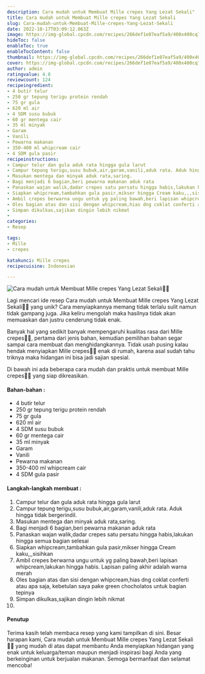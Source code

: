 ```yaml
---
description: Cara mudah untuk Membuat Mille crepes Yang Lezat Sekali"
title: Cara mudah untuk Membuat Mille crepes Yang Lezat Sekali
slug: Cara-mudah-untuk-Membuat-Mille-crepes-Yang-Lezat-Sekali
date: 2022-10-17T03:09:12.063Z
image: https://img-global.cpcdn.com/recipes/266def1e07eaf5a9/400x400cq70/photo.jpg
hideToc: false
enableToc: true
enableTocContent: false
thumbnail: https://img-global.cpcdn.com/recipes/266def1e07eaf5a9/400x400cq70/photo.jpg
cover: https://img-global.cpcdn.com/recipes/266def1e07eaf5a9/400x400cq70/photo.jpg
author: admin
ratingvalue: 4.8
reviewcount: 124
recipeingredient:
- 4 butir telur
- 250 gr tepung terigu protein rendah
- 75 gr gula
- 620 ml air
- 4 SDM susu bubuk
- 60 gr mentega cair
- 35 ml minyak
- Garam
- Vanili
- Pewarna makanan
- 350-400 ml whipcream cair
- 4 SDM gula pasir
recipeinstructions:
- Campur telur dan gula aduk rata hingga gula larut
- Campur tepung terigu,susu bubuk,air,garam,vanili,aduk rata. Aduk hingga tidak bergerindil.
- Masukan mentega dan minyak aduk rata,saring.
- Bagi menjadi 6 bagian,beri pewarna makanan aduk rata
- Panaskan wajan walik,dadar crepes satu persatu hingga habis,lakukan hingga semua bagian selesai
- Siapkan whipcream,tambahkan gula pasir,mikser hingga Cream kaku,,,sisihkan
- Ambil crepes berwarna ungu untuk yg paling bawah,beri lapisan whipcream,lakukan hingga habis. Lapisan paling akhir adalah warna merah
- Oles bagian atas dan sisi dengan whipcream,hias dng coklat conferti atau apa saja, kebetulan saya pake green chocholatos untuk bagian tepinya
- Simpan dikulkas,sajikan dingin lebih nikmat
- 
categories:
- Resep

tags:
- Mille
- crepes

katakunci: Mille crepes
recipecuisine: Indonesian

---
```


![Cara mudah untuk Membuat Mille crepes Yang Lezat Sekali👩‍🍳](https://img-global.cpcdn.com/recipes/266def1e07eaf5a9/400x400cq70/photo.jpg)

Lagi mencari ide resep Cara mudah untuk Membuat Mille crepes Yang Lezat Sekali👩‍🍳 yang unik? Cara menyiapkannya memang tidak terlalu sulit namun tidak gampang juga. Jika keliru mengolah maka hasilnya tidak akan memuaskan dan justru cenderung tidak enak.

Banyak hal yang sedikit banyak mempengaruhi kualitas rasa dari Mille crepes👩‍🍳, pertama dari jenis bahan, kemudian pemilihan bahan segar sampai cara membuat dan menghidangkannya. Tidak usah pusing kalau hendak menyiapkan Mille crepes👩‍🍳 enak di rumah, karena asal sudah tahu triknya maka hidangan ini bisa jadi sajian spesial.

Di bawah ini ada beberapa cara mudah dan praktis untuk membuat Mille crepes👩‍🍳 yang siap dikreasikan.

<!--inarticleads1-->

#### Bahan-bahan :

- 4 butir telur
- 250 gr tepung terigu protein rendah
- 75 gr gula
- 620 ml air
- 4 SDM susu bubuk
- 60 gr mentega cair
- 35 ml minyak
- Garam
- Vanili
- Pewarna makanan
- 350-400 ml whipcream cair
- 4 SDM gula pasir

<!--inarticleads2-->

#### Langkah-langkah membuat :

1. Campur telur dan gula aduk rata hingga gula larut
1. Campur tepung terigu,susu bubuk,air,garam,vanili,aduk rata. Aduk hingga tidak bergerindil.
1. Masukan mentega dan minyak aduk rata,saring.
1. Bagi menjadi 6 bagian,beri pewarna makanan aduk rata
1. Panaskan wajan walik,dadar crepes satu persatu hingga habis,lakukan hingga semua bagian selesai
1. Siapkan whipcream,tambahkan gula pasir,mikser hingga Cream kaku,,,sisihkan
1. Ambil crepes berwarna ungu untuk yg paling bawah,beri lapisan whipcream,lakukan hingga habis. Lapisan paling akhir adalah warna merah
1. Oles bagian atas dan sisi dengan whipcream,hias dng coklat conferti atau apa saja, kebetulan saya pake green chocholatos untuk bagian tepinya
1. Simpan dikulkas,sajikan dingin lebih nikmat
1. 

#### Penutup

Terima kasih telah membaca resep yang kami tampilkan di sini. Besar harapan kami, Cara mudah untuk Membuat Mille crepes Yang Lezat Sekali👩‍🍳 yang mudah di atas dapat membantu Anda menyiapkan hidangan yang enak untuk keluarga/teman maupun menjadi inspirasi bagi Anda yang berkeinginan untuk berjualan makanan. Semoga bermanfaat dan selamat mencoba!